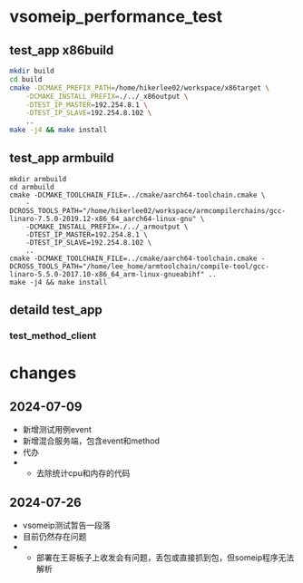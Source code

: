 # vsomeip_performance_test
## test_app x86build
```bash
mkdir build
cd build
cmake -DCMAKE_PREFIX_PATH=/home/hikerlee02/workspace/x86target \
    -DCMAKE_INSTALL_PREFIX=./../_x86output \
    -DTEST_IP_MASTER=192.254.8.1 \
    -DTEST_IP_SLAVE=192.254.8.102 \
    ..
make -j4 && make install
```

## test_app armbuild
```shell
mkdir armbuild
cd armbuild
cmake -DCMAKE_TOOLCHAIN_FILE=../cmake/aarch64-toolchain.cmake \
    -DCROSS_TOOLS_PATH="/home/hikerlee02/workspace/armcompilerchains/gcc-linaro-7.5.0-2019.12-x86_64_aarch64-linux-gnu" \
    -DCMAKE_INSTALL_PREFIX=./../_armoutput \
    -DTEST_IP_MASTER=192.254.8.1 \
    -DTEST_IP_SLAVE=192.254.8.102 \
    ..
cmake -DCMAKE_TOOLCHAIN_FILE=../cmake/aarch64-toolchain.cmake -DCROSS_TOOLS_PATH="/home/lee_home/armtoolchain/compile-tool/gcc-linaro-5.5.0-2017.10-x86_64_arm-linux-gnueabihf" ..
make -j4 && make install
```

## detaild test_app
### test_method_client



# changes
## 2024-07-09
- 新增测试用例event
- 新增混合服务端，包含event和method
- 代办
- - 去除统计cpu和内存的代码

## 2024-07-26
- vsomeip测试暂告一段落
- 目前仍然存在问题
- - 部署在王哥板子上收发会有问题，丢包或直接抓到包，但someip程序无法解析